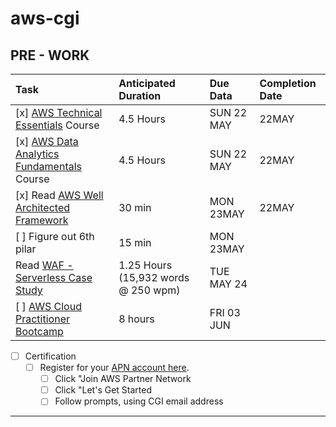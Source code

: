 # aws-cgi

## PRE - WORK

| Task                                                                                                                                                     | Anticipated Duration                | Due Data   | Completion Date |
| :------------------------------------------------------------------------------------------------------------------------------------------------------- | :---------------------------------- | :--------- | :-------------- |
| [x] [AWS Technical Essentials](https://explore.skillbuilder.aws/learn/course/external/view/elearning/1851/aws-technical-essentials) Course               | 4.5 Hours                           | SUN 22 MAY | 22MAY           |
| [x] [AWS Data Analytics Fundamentals](https://explore.skillbuilder.aws/learn/course/external/view/elearning/44/data-analytics-fundamentals) Course       | 4.5 Hours                           | SUN 22 MAY | 22MAY           |
| [x] Read [AWS Well Architected Framework](https://aws.amazon.com/blogs/apn/the-5-pillars-of-the-aws-well-architected-framework/)                         | 30 min                              | MON 23MAY  | 22MAY           |
| [ ] Figure out 6th pilar                                                                                                                                 | 15 min                              | MON 23MAY  |
| Read [WAF - Serverless Case Study](https://docs.aws.amazon.com/wellarchitected/latest/serverless-applications-lens/welcome.html?did=wp_card&trk=wp_card) | 1.25 Hours (15,932 words @ 250 wpm) | TUE MAY 24 |                 |
| [ ] [AWS Cloud Practitioner Bootcamp](https://share.percipio.com/cd/vOscGbTlk)                                                                           | 8 hours                             | FRI 03 JUN |                 |

- [ ] Certification
  - [ ] Register for your [APN account here](https://partnercentral.awspartner.com/apex/Home?sfdc.tabName=01r0L00000026eW). 
    - [ ] Click "Join AWS Partner Network
    - [ ] Click "Let's Get Started
    - [ ] Follow prompts, using CGI email address

---

